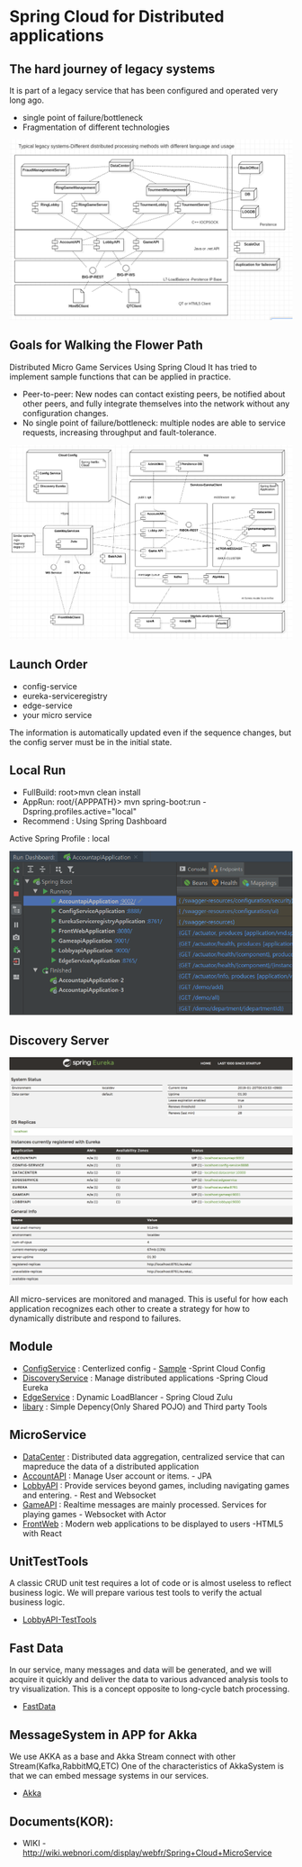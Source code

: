 # Spring Cloud for Distributed applications

## The hard journey of legacy systems
It is part of a legacy service that has been configured and operated very long ago.

* single point of failure/bottleneck
* Fragmentation of different technologies


![image](library/doc-res/oldsystem.png)

## Goals for Walking the Flower Path
Distributed Micro Game Services Using Spring Cloud
It has tried to implement sample functions that can be applied in practice.

* Peer-to-peer: New nodes can contact existing peers, be notified about other peers, and fully integrate themselves into the network without any configuration changes.
* No single point of failure/bottleneck: multiple nodes are able to service requests, increasing throughput and fault-tolerance.


![Alt text](library/doc-res/spring-cloud-arc.png)

## Launch Order
* config-service
* eureka-serviceregistry
* edge-service
* your micro service
    
The information is automatically updated even if the sequence changes, but the config server must be in the initial state.

## Local Run
* FullBuild: root>mvn clean install
* AppRun: root/{APPPATH}> mvn spring-boot:run -Dspring.profiles.active="local"
* Recommend : Using Spring Dashboard

Active Spring Profile : local

![Alt text](library/doc-res/spring-dashboard.png)

## Discovery Server

![image](library/doc-res/eureka-preview.png)

All micro-services are monitored and managed.
This is useful for how each application recognizes each other to create a strategy for how to dynamically distribute and respond to failures.



## Module
* [ConfigService](config-service) : Centerlized config - [Sample](/library/config-sample) -Sprint Cloud Config
* [DiscoveryService](eureka-serviceregistry) : Manage distributed applications -Spring Cloud Eureka
* [EdgeService](edge-service) : Dynamic LoadBlancer - Spring Cloud Zulu
* [libary](library) : Simple Depency(Only Shared POJO) and Third party Tools

## MicroService
* [DataCenter](datacenter) : Distributed data aggregation, centralized service that can mapreduce the data of a distributed application
* [AccountAPI](accountapi) : Manage User account or items. - JPA
* [LobbyAPI](lobbyapi) : Provide services beyond games, including navigating games and entering. - Rest and Websocket
* [GameAPI](gameapi) : Realtime messages are mainly processed. Services for playing games - Websocket with Actor
* [FrontWeb](front-web) : Modern web applications to be displayed to users -HTML5 with React

## UnitTestTools
A classic CRUD unit test requires a lot of code or is almost useless to reflect business logic. We will prepare various test tools to verify the actual business logic.

* [LobbyAPI-TestTools](lobbyapi/src/test)

## Fast Data
In our service, many messages and data will be generated, and we will acquire it quickly and deliver the data to various advanced analysis tools to try visualization. This is a concept opposite to long-cycle batch processing.

* [FastData](fastdata.md)

## MessageSystem in APP for Akka 

We use AKKA as a base and Akka Stream connect with other Stream(Kafka,RabbitMQ,ETC)
One of the characteristics of AkkaSystem is that we can embed message systems in our services.

* [Akka](library/akka.MD)

## Documents(KOR):
* WIKI - http://wiki.webnori.com/display/webfr/Spring+Cloud+MicroService



